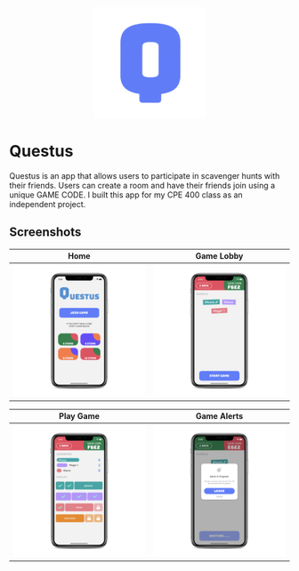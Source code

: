 <p align="center">
   <img alt="Questus Logo" title="Questus Logo" src="assets/images/icon.png" target="_blank" width="200">
</p>

# Questus
Questus is an app that allows users to participate in scavenger hunts with their friends. Users can create a room and have their friends join using a unique GAME CODE.
I built this app for my CPE 400 class as an independent project.


## Screenshots

Home                                        |  Game Lobby
:------------------------------------------:|:-------------------------:
![Mobile Screenshot](screenshots/Home.png)  |  ![Mobile Screenshot](screenshots/CreateGame.png)

Play Game                                        |  Game Alerts
:-----------------------------------------------:|:-------------------------:
![Mobile Screenshot](screenshots/PlayScore.png)  |  ![Mobile Screenshot](screenshots/Alert.png)
